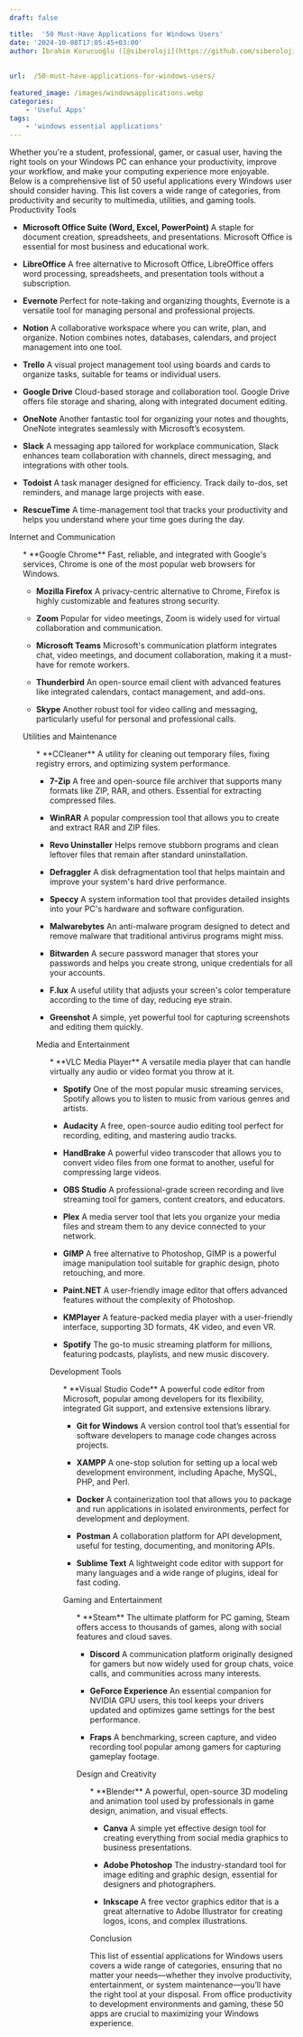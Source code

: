 ```yaml
---
draft: false

title:  '50 Must-Have Applications for Windows Users'
date: '2024-10-08T17:05:45+03:00'
author: İbrahim Korucuoğlu ([@siberoloji](https://github.com/siberoloji))
 
 
url:  /50-must-have-applications-for-windows-users/
 
featured_image: /images/windowsapplications.webp
categories:
    - 'Useful Apps'
tags:
    - 'windows essential applications'
---
```



Whether you're a student, professional, gamer, or casual user, having the right tools on your Windows PC can enhance your productivity, improve your workflow, and make your computing experience more enjoyable. Below is a comprehensive list of 50 useful applications every Windows user should consider having. This list covers a wide range of categories, from productivity and security to multimedia, utilities, and gaming tools.
Productivity Tools


* **Microsoft Office Suite (Word, Excel, PowerPoint)** A staple for document creation, spreadsheets, and presentations. Microsoft Office is essential for most business and educational work.

* **LibreOffice** A free alternative to Microsoft Office, LibreOffice offers word processing, spreadsheets, and presentation tools without a subscription.

* **Evernote** Perfect for note-taking and organizing thoughts, Evernote is a versatile tool for managing personal and professional projects.

* **Notion** A collaborative workspace where you can write, plan, and organize. Notion combines notes, databases, calendars, and project management into one tool.

* **Trello** A visual project management tool using boards and cards to organize tasks, suitable for teams or individual users.

* **Google Drive** Cloud-based storage and collaboration tool. Google Drive offers file storage and sharing, along with integrated document editing.

* **OneNote** Another fantastic tool for organizing your notes and thoughts, OneNote integrates seamlessly with Microsoft’s ecosystem.

* **Slack** A messaging app tailored for workplace communication, Slack enhances team collaboration with channels, direct messaging, and integrations with other tools.

* **Todoist** A task manager designed for efficiency. Track daily to-dos, set reminders, and manage large projects with ease.

* **RescueTime** A time-management tool that tracks your productivity and helps you understand where your time goes during the day.

Internet and Communication


<!-- wp:list {"ordered":true,"start":11} -->
<ol start="11" class="wp-block-list">* **Google Chrome** Fast, reliable, and integrated with Google's services, Chrome is one of the most popular web browsers for Windows.

* **Mozilla Firefox** A privacy-centric alternative to Chrome, Firefox is highly customizable and features strong security.

* **Zoom** Popular for video meetings, Zoom is widely used for virtual collaboration and communication.

* **Microsoft Teams** Microsoft's communication platform integrates chat, video meetings, and document collaboration, making it a must-have for remote workers.

* **Thunderbird** An open-source email client with advanced features like integrated calendars, contact management, and add-ons.

* **Skype** Another robust tool for video calling and messaging, particularly useful for personal and professional calls.

Utilities and Maintenance


<!-- wp:list {"ordered":true,"start":17} -->
<ol start="17" class="wp-block-list">* **CCleaner** A utility for cleaning out temporary files, fixing registry errors, and optimizing system performance.

* **7-Zip** A free and open-source file archiver that supports many formats like ZIP, RAR, and others. Essential for extracting compressed files.

* **WinRAR** A popular compression tool that allows you to create and extract RAR and ZIP files.

* **Revo Uninstaller** Helps remove stubborn programs and clean leftover files that remain after standard uninstallation.

* **Defraggler** A disk defragmentation tool that helps maintain and improve your system's hard drive performance.

* **Speccy** A system information tool that provides detailed insights into your PC's hardware and software configuration.

* **Malwarebytes** An anti-malware program designed to detect and remove malware that traditional antivirus programs might miss.

* **Bitwarden** A secure password manager that stores your passwords and helps you create strong, unique credentials for all your accounts.

* **F.lux** A useful utility that adjusts your screen's color temperature according to the time of day, reducing eye strain.

* **Greenshot** A simple, yet powerful tool for capturing screenshots and editing them quickly.

Media and Entertainment


<!-- wp:list {"ordered":true,"start":27} -->
<ol start="27" class="wp-block-list">* **VLC Media Player** A versatile media player that can handle virtually any audio or video format you throw at it.

* **Spotify** One of the most popular music streaming services, Spotify allows you to listen to music from various genres and artists.

* **Audacity** A free, open-source audio editing tool perfect for recording, editing, and mastering audio tracks.

* **HandBrake** A powerful video transcoder that allows you to convert video files from one format to another, useful for compressing large videos.

* **OBS Studio** A professional-grade screen recording and live streaming tool for gamers, content creators, and educators.

* **Plex** A media server tool that lets you organize your media files and stream them to any device connected to your network.

* **GIMP** A free alternative to Photoshop, GIMP is a powerful image manipulation tool suitable for graphic design, photo retouching, and more.

* **Paint.NET** A user-friendly image editor that offers advanced features without the complexity of Photoshop.

* **KMPlayer** A feature-packed media player with a user-friendly interface, supporting 3D formats, 4K video, and even VR.

* **Spotify** The go-to music streaming platform for millions, featuring podcasts, playlists, and new music discovery.

Development Tools


<!-- wp:list {"ordered":true,"start":37} -->
<ol start="37" class="wp-block-list">* **Visual Studio Code** A powerful code editor from Microsoft, popular among developers for its flexibility, integrated Git support, and extensive extensions library.

* **Git for Windows** A version control tool that’s essential for software developers to manage code changes across projects.

* **XAMPP** A one-stop solution for setting up a local web development environment, including Apache, MySQL, PHP, and Perl.

* **Docker** A containerization tool that allows you to package and run applications in isolated environments, perfect for development and deployment.

* **Postman** A collaboration platform for API development, useful for testing, documenting, and monitoring APIs.

* **Sublime Text** A lightweight code editor with support for many languages and a wide range of plugins, ideal for fast coding.

Gaming and Entertainment


<!-- wp:list {"ordered":true,"start":43} -->
<ol start="43" class="wp-block-list">* **Steam** The ultimate platform for PC gaming, Steam offers access to thousands of games, along with social features and cloud saves.

* **Discord** A communication platform originally designed for gamers but now widely used for group chats, voice calls, and communities across many interests.

* **GeForce Experience** An essential companion for NVIDIA GPU users, this tool keeps your drivers updated and optimizes game settings for the best performance.

* **Fraps** A benchmarking, screen capture, and video recording tool popular among gamers for capturing gameplay footage.

Design and Creativity


<!-- wp:list {"ordered":true,"start":47} -->
<ol start="47" class="wp-block-list">* **Blender** A powerful, open-source 3D modeling and animation tool used by professionals in game design, animation, and visual effects.

* **Canva** A simple yet effective design tool for creating everything from social media graphics to business presentations.

* **Adobe Photoshop** The industry-standard tool for image editing and graphic design, essential for designers and photographers.

* **Inkscape** A free vector graphics editor that is a great alternative to Adobe Illustrator for creating logos, icons, and complex illustrations.

Conclusion



This list of essential applications for Windows users covers a wide range of categories, ensuring that no matter your needs—whether they involve productivity, entertainment, or system maintenance—you’ll have the right tool at your disposal. From office productivity to development environments and gaming, these 50 apps are crucial to maximizing your Windows experience.
